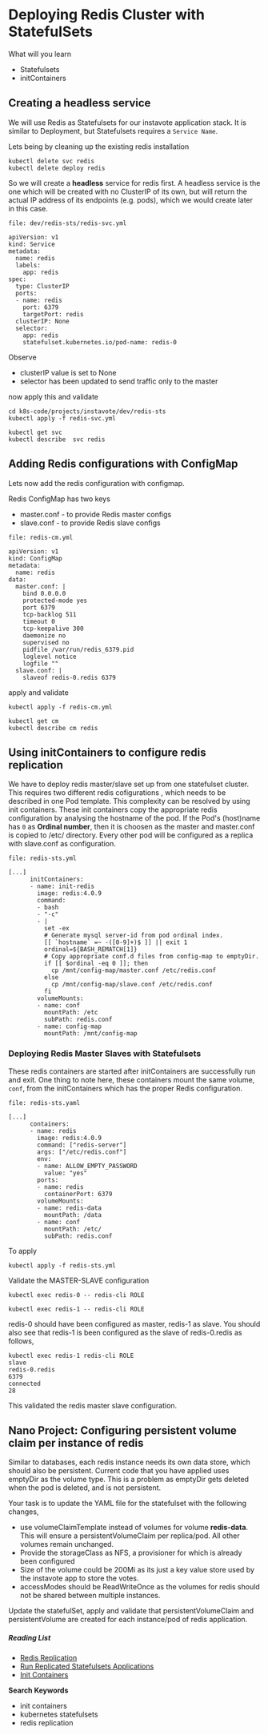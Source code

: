 # Deploying Redis Cluster with StatefulSets

What will you learn  

  * Statefulsets  
  * initContainers


## Creating a headless service

We will use Redis as Statefulsets for our instavote application stack.
It is similar to Deployment, but Statefulsets requires a `Service Name`.

Lets being by cleaning up the existing redis installation

```
kubectl delete svc redis
kubectl delete deploy redis
```

So we will create a **headless** service for redis first. A headless service is the one which will be created with no ClusterIP of its own, but will return the actual IP address of its endpoints (e.g. pods), which we would create later in this case.

`file: dev/redis-sts/redis-svc.yml`

```
apiVersion: v1
kind: Service
metadata:
  name: redis
  labels:
    app: redis
spec:
  type: ClusterIP
  ports:
  - name: redis
    port: 6379
    targetPort: redis
  clusterIP: None
  selector:
    app: redis
    statefulset.kubernetes.io/pod-name: redis-0
```

Observe

  * clusterIP value is set to None
  * selector has been updated to send traffic only to the master

now apply this and validate

```
cd k8s-code/projects/instavote/dev/redis-sts
kubectl apply -f redis-svc.yml

kubectl get svc
kubectl describe  svc redis
```



## Adding Redis configurations with ConfigMap

Lets now add the redis configuration with configmap.

Redis ConfigMap has two keys
  * master.conf - to provide  Redis master configs
  * slave.conf - to provide  Redis slave configs

`file: redis-cm.yml`

```
apiVersion: v1
kind: ConfigMap
metadata:
  name: redis
data:
  master.conf: |
    bind 0.0.0.0
    protected-mode yes
    port 6379
    tcp-backlog 511
    timeout 0
    tcp-keepalive 300
    daemonize no
    supervised no
    pidfile /var/run/redis_6379.pid
    loglevel notice
    logfile ""
  slave.conf: |
    slaveof redis-0.redis 6379
```

apply and validate

```
kubectl apply -f redis-cm.yml

kubectl get cm
kubectl describe cm redis
```

## Using initContainers to configure redis replication

We have to deploy redis master/slave set up from one statefulset cluster. This requires two different redis cofigurations , which needs to be described in one Pod template. This complexity can be resolved by using init containers. These init containers copy the appropriate redis configuration by analysing the hostname of the pod. If the Pod's (host)name has `0` as **Ordinal number**, then it is choosen as the master and master.conf is copied to /etc/ directory. Every other  pod will be configured as a replica with  slave.conf as configuration.


`file: redis-sts.yml`

```
[...]
      initContainers:
      - name: init-redis
        image: redis:4.0.9
        command:
        - bash
        - "-c"
        - |
          set -ex
          # Generate mysql server-id from pod ordinal index.
          [[ `hostname` =~ -([0-9]+)$ ]] || exit 1
          ordinal=${BASH_REMATCH[1]}
          # Copy appropriate conf.d files from config-map to emptyDir.
          if [[ $ordinal -eq 0 ]]; then
            cp /mnt/config-map/master.conf /etc/redis.conf
          else
            cp /mnt/config-map/slave.conf /etc/redis.conf
          fi
        volumeMounts:
        - name: conf
          mountPath: /etc
          subPath: redis.conf
        - name: config-map
          mountPath: /mnt/config-map
```

### Deploying Redis Master Slaves with Statefulsets

These redis containers are started after initContainers are successfully run and exit. One thing to note here, these containers mount the same volume, `conf`, from the initContainers which has the proper Redis configuration.

`file: redis-sts.yaml`

```
[...]
      containers:
      - name: redis
        image: redis:4.0.9
        command: ["redis-server"]
        args: ["/etc/redis.conf"]
        env:
        - name: ALLOW_EMPTY_PASSWORD
          value: "yes"
        ports:
        - name: redis
          containerPort: 6379
        volumeMounts:
        - name: redis-data
          mountPath: /data
        - name: conf
          mountPath: /etc/
          subPath: redis.conf
```

To apply

```
kubectl apply -f redis-sts.yml
```

Validate the MASTER-SLAVE configuration

```
kubectl exec redis-0 -- redis-cli ROLE

kubectl exec redis-1 -- redis-cli ROLE
```

redis-0 should have been  configured as master, redis-1 as slave.  You should also see that redis-1 is been configured as the slave of redis-0.redis as follows,

```
kubectl exec redis-1 redis-cli ROLE
slave
redis-0.redis
6379
connected
28
```
This validated the redis master slave configuration.

## Nano Project: Configuring persistent volume claim per instance of redis

Similar to databases, each redis instance needs its own data store, which should also be persistent. Current code that you have applied uses emptyDir as the volume type. This is a problem as emptyDir gets deleted when the pod is deleted, and is not persistent.    

Your task is to update the YAML file for the statefulset  with the following changes,

  * use volumeClaimTemplate instead of volumes for volume **redis-data**. This will ensure a persistentVolumeClaim per replica/pod. All other volumes remain unchanged.
  * Provide the storageClass as NFS, a provisioner for which is already been configured
  * Size of the volume could be 200Mi as its just a key value store used by the instavote app to store the votes.
  * accessModes should be ReadWriteOnce as the volumes for redis should not be shared between multiple instances.

Update the statefulSet, apply and validate that persistentVolumeClaim and persistentVolume are created for each instance/pod of redis application.

##### Reading List

* [Redis Replication](https://redis.io/topics/replication)
* [Run Replicated Statefulsets Applications](https://kubernetes.io/docs/tasks/run-application/run-replicated-stateful-application/)
* [Init Containers](https://kubernetes.io/docs/concepts/workloads/pods/init-containers/)



**Search Keywords**

  * init containers
  * kubernetes statefulsets
  * redis replication
